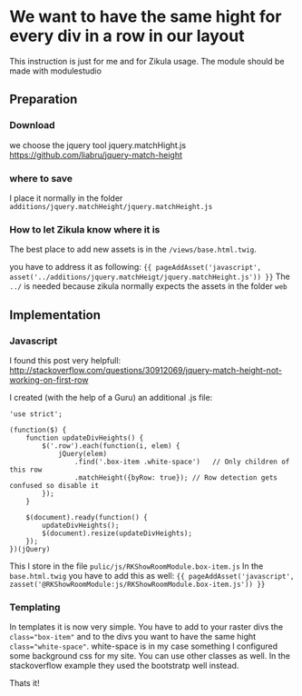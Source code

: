 # We want to have the same hight for every div in a row in our layout
This instruction is just for me and for Zikula usage. The module should be made with modulestudio

## Preparation

### Download
we choose the jquery tool jquery.matchHight.js
https://github.com/liabru/jquery-match-height

### where to save
I place it normally in the folder ``additions/jquery.matchHeight/jquery.matchHeight.js``

### How to let Zikula know where it is
The best place to add new assets is in the ``/views/base.html.twig``.

you have to address it as following:
``{{ pageAddAsset('javascript', asset('../additions/jquery.matchHeigt/jquery.matchHeight.js')) }}``
The ``../`` is needed because zikula normally expects the assets in the folder ``web``

## Implementation

### Javascript
I found this post very helpfull:
http://stackoverflow.com/questions/30912069/jquery-match-height-not-working-on-first-row

I created (with the help of a Guru) an additional .js file:

````
'use strict';

(function($) {
    function updateDivHeights() {
        $('.row').each(function(i, elem) {
            jQuery(elem)
                .find('.box-item .white-space')   // Only children of this row
                .matchHeight({byRow: true}); // Row detection gets confused so disable it
        });
    }

    $(document).ready(function() {
        updateDivHeights();
        $(document).resize(updateDivHeights);
    });
})(jQuery)
````

This I store in the file ``pulic/js/RKShowRoomModule.box-item.js``
In the ``base.html.twig`` you have to add this as well:
``{{ pageAddAsset('javascript', zasset('@RKShowRoomModule:js/RKShowRoomModule.box-item.js')) }}``

### Templating

In templates it is now very simple. You have to add to your raster divs the ``class="box-item"`` and to the divs you want to have the same hight ``class="white-space"``. white-space is in my case something I configured some background css for my site. You can use other classes as well. In the stackoverflow example they used the bootstratp well instead.

Thats it!


